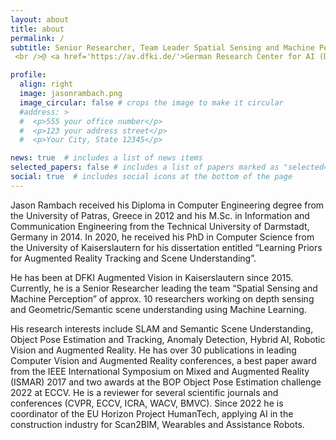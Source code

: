 ```yaml
---
layout: about
title: about
permalink: /
subtitle: Senior Researcher, Team Leader Spatial Sensing and Machine Perception
 <br />@ <a href='https://av.dfki.de/'>German Research Center for AI (DFKI)</a>

profile:
  align: right
  image: jasonrambach.png
  image_circular: false # crops the image to make it circular
  #address: >
  #  <p>555 your office number</p>
  #  <p>123 your address street</p>
  #  <p>Your City, State 12345</p>

news: true  # includes a list of news items
selected_papers: false # includes a list of papers marked as "selected={true}"
social: true  # includes social icons at the bottom of the page
---
```


Jason Rambach received his Diploma in Computer Engineering degree from the University of Patras, Greece in 2012 and his M.Sc. in Information and Communication Engineering from the Technical University of Darmstadt, Germany in 2014. In 2020, he received his PhD in Computer Science from the University of Kaiserslautern for his dissertation entitled “Learning Priors for Augmented Reality Tracking and Scene Understanding”.

He has been at DFKI Augmented Vision in Kaiserslautern since 2015. Currently, he is a Senior Researcher leading the team “Spatial Sensing and Machine Perception” of approx. 10 researchers working on depth sensing and Geometric/Semantic scene understanding using Machine Learning.

His research interests include SLAM and Semantic Scene Understanding, Object Pose Estimation and Tracking, Anomaly Detection, Hybrid AI, Robotic Vision and Augmented Reality. He has over 30 publications in leading Computer Vision and Augmented Reality conferences, a best paper award from the IEEE International Symposium on Mixed and Augmented Reality (ISMAR) 2017 and two awards at the BOP Object Pose Estimation challenge 2022 at ECCV. He is a reviewer for several scientific journals and conferences (CVPR, ECCV, ICRA, WACV, BMVC). Since 2022 he is coordinator of the EU Horizon Project HumanTech, applying AI in the construction industry for Scan2BIM, Wearables and Assistance Robots.
